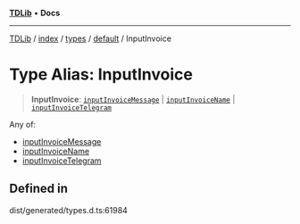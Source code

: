 [**TDLib**](../../../../../../README.md) • **Docs**

***

[TDLib](../../../../../../modules.md) / [index](../../../../../README.md) / [types](../../../README.md) / [default](../README.md) / InputInvoice

# Type Alias: InputInvoice

> **InputInvoice**: [`inputInvoiceMessage`](inputInvoiceMessage.md) \| [`inputInvoiceName`](inputInvoiceName.md) \| [`inputInvoiceTelegram`](inputInvoiceTelegram.md)

Any of:
- [inputInvoiceMessage](inputInvoiceMessage.md)
- [inputInvoiceName](inputInvoiceName.md)
- [inputInvoiceTelegram](inputInvoiceTelegram.md)

## Defined in

dist/generated/types.d.ts:61984
